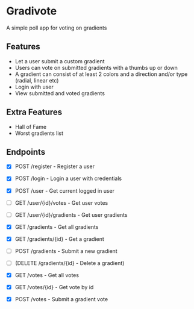 # Gradivote
A simple poll app for voting on gradients

## Features
- Let a user submit a custom gradient
- Users can vote on submitted gradients with a thumbs up or down
- A gradient can consist of at least 2 colors and a direction and/or type (radial, linear etc)
- Login with user
- View submitted and voted gradients
  
## Extra Features
- Hall of Fame
- Worst gradients list

## Endpoints
- [x] POST /register - Register a user  
- [x] POST /login - Login a user with credentials  

- [x] POST /user - Get current logged in user  
- [ ] GET /user/{id}/votes - Get user votes  
- [ ] GET /user/{id}/gradients - Get user gradients  

- [x] GET /gradients - Get all gradients  
- [x] GET /gradients/{id} - Get a gradient    
- [ ] POST /gradients - Submit a new gradient  
- [ ] (DELETE /gradients/{id} - Delete a gradient)  

- [x] GET /votes - Get all votes
- [x] GET /votes/{id} - Get vote by id
- [x] POST /votes - Submit a gradient vote  
